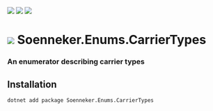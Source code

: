 ﻿[![](https://img.shields.io/nuget/v/soenneker.enums.carriertypes.svg?style=for-the-badge)](https://www.nuget.org/packages/soenneker.enums.carriertypes/)
[![](https://img.shields.io/github/actions/workflow/status/soenneker/soenneker.enums.carriertypes/publish-package.yml?style=for-the-badge)](https://github.com/soenneker/soenneker.enums.carriertypes/actions/workflows/publish-package.yml)
[![](https://img.shields.io/nuget/dt/soenneker.enums.carriertypes.svg?style=for-the-badge)](https://www.nuget.org/packages/soenneker.enums.carriertypes/)

# ![](https://user-images.githubusercontent.com/4441470/224455560-91ed3ee7-f510-4041-a8d2-3fc093025112.png) Soenneker.Enums.CarrierTypes
### An enumerator describing carrier types

## Installation

```
dotnet add package Soenneker.Enums.CarrierTypes
```
